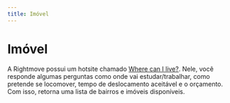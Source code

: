```yaml
---
title: Imóvel
---
```


# Imóvel

A Rightmove possui um hotsite chamado [Where can I live?](https://where.rightmove.co.uk). Nele, você responde algumas perguntas como onde vai estudar/trabalhar, como pretende se locomover, tempo de deslocamento aceitável e o orçamento. Com isso, retorna uma lista de bairros e imóveis disponíveis.
